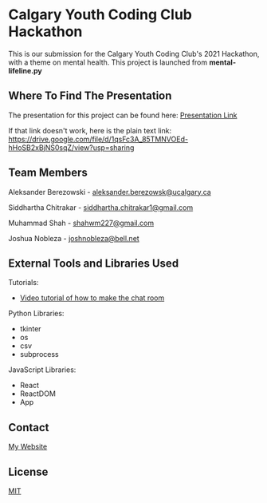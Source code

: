 # Calgary Youth Coding Club Hackathon

This is our submission for the Calgary Youth Coding Club's 2021 Hackathon, with a theme on mental health. This project is launched from **mental-lifeline.py**

## Where To Find The Presentation

The presentation for this project can be found here: [Presentation Link](https://drive.google.com/file/d/1qsFc3A_85TMNVOEd-hHoSB2xBjNS0sqZ/view?usp=sharing)

If that link doesn't work, here is the plain text link: 
https://drive.google.com/file/d/1qsFc3A_85TMNVOEd-hHoSB2xBjNS0sqZ/view?usp=sharing


## Team Members

Aleksander Berezowski - aleksander.berezowsk@ucalgary.ca

Siddhartha Chitrakar - siddhartha.chitrakar1@gmail.com

Muhammad Shah - shahwm227@gmail.com

Joshua Nobleza - joshnobleza@bell.net

## External Tools and Libraries Used

Tutorials:
* [Video tutorial of how to make the chat room](https://www.youtube.com/watch?v=jcOKU9f86XE&t=806s)

Python Libraries:
* tkinter
* os
* csv
* subprocess 

JavaScript Libraries:
* React
* ReactDOM
* App


## Contact
[My Website](https://thesixtium.github.io/)

## License
[MIT](https://choosealicense.com/licenses/mit/)

